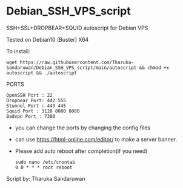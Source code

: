 # Debian_SSH_VPS_script


SSH+SSL+DROPBEAR+SQUID autoscript for Debian VPS 

Tested on Debian10 (Buster)  X64 

To install:

    wget https://raw.githubusercontent.com/Tharuka-Sandaruwan/Debian_SSH_VPS_script/main/autoscript && chmod +x autoscript && ./autoscript

  PORTS

    OpenSSH Port : 22
    Dropbear Port: 442 555
    Stunnel Port : 443 445
    Squid Port : 3128 8000 8080
    Badvpn Port : 7300

  * you can change the ports by changing the config files                        
  * can use https://html-online.com/editor/ to make a server banner.         
  * Please add auto reboot after completion(if you need)
        
        sudo nano /etc/crontab
        0 0 * * * root reboot 

  Script by: Tharuka Sandaruwan
